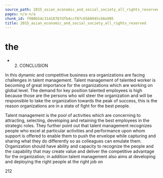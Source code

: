 ```yaml
---
source_path: 2015_asian_economic_and_social_society_all_rights_reserved.md
pages: n/a-n/a
chunk_id: f900b54c31418787dfb4ccf87c6560945cb6e905
title: 2015_asian_economic_and_social_society_all_rights_reserved
---
```

# the

- 2. CONCLUSION

In this dynamic and competitive business era organizations are facing challenges in talent management. Talent management of talented worker is becoming of great importance for the organizations which are working on global level. The demand for key position talented employees is high because those are the persons who will steer the organization and will be responsible to take the organization towards the peak of success, this is the reason organizations are in a state of fight for the best people.

Talent management is the pool of activities which are concerning to attracting, selecting, developing and retaining the best employees in the strategic roles. They further point out that talent management recognizes people who excel at particular activities and performance upon whom support is offered to enable them to push the envelope while capturing and sharing what they do differently so as colleagues can emulate them. Organization should have ability and capacity to recognize the people and the capability that may create value and deliver the competitive advantage for the organization; in addition talent management also aims at developing and deploying the right people at the right job on

212
